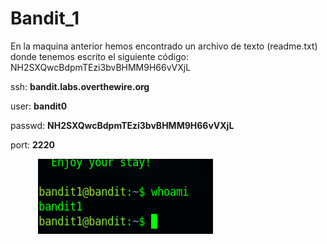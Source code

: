 # Bandit\_1

En la maquina anterior hemos encontrado un archivo de texto (readme.txt) donde tenemos escrito el siguiente código: NH2SXQwcBdpmTEzi3bvBHMM9H66vVXjL

ssh: **bandit.labs.overthewire.org**&#x20;

user: **bandit0**&#x20;

passwd: **NH2SXQwcBdpmTEzi3bvBHMM9H66vVXjL**&#x20;

port: **2220**

<figure><img src=".gitbook/assets/Pasted image 20230608171859.png" alt=""><figcaption></figcaption></figure>

